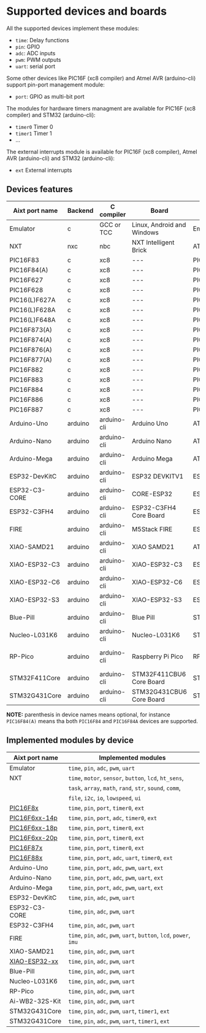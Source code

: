 # Supported devices and boards

All the supported devices implement these modules:
- `time`: Delay functions
- `pin`: GPIO
- `adc`: ADC inputs
- `pwm`: PWM outputs
- `uart`: serial port

Some other devices like PIC16F (xc8 compiler) and Atmel AVR (arduino-cli) support pin-port management module:
- `port`: GPIO as multi-bit port

The modules for hardware timers managment are available for PIC16F (xc8 compiler) and STM32 (arduino-cli):
- `timer0` Timer 0
- `timer1` Timer 1
- ...

The external interrupts module is available for PIC16F (xc8 compiler), Atmel AVR (arduino-cli) and STM32 (arduino-cli):
- `ext` External interrupts


## Devices features

| Aixt port name | Backend | C compiler  | Board                      | Device        | CPU             |
| -------------- | ------- | ----------- | -------------------------- | ------------- | --------------- |
| Emulator       | c       | GCC or TCC  | Linux, Android and Windows | Emulator CLI  | x64 or AArch64  |
| NXT            | nxc     | nbc         | NXT Intelligent Brick      | AT91SAM7S256  | ARM7TDMI        |
| PIC16F83       | c       | xc8         | ---                        | PIC16F83      | PIC16           |
| PIC16F84(A)    | c       | xc8         | ---                        | PIC16F84(A)   | PIC16           |
| PIC16F627      | c       | xc8         | ---                        | PIC16F627     | PIC16           |
| PIC16F628      | c       | xc8         | ---                        | PIC16F628     | PIC16           |
| PIC16(L)F627A  | c       | xc8         | ---                        | PIC16(L)F627A | PIC16           |
| PIC16(L)F628A  | c       | xc8         | ---                        | PIC16(L)F628A | PIC16           |
| PIC16(L)F648A  | c       | xc8         | ---                        | PIC16(L)F648A | PIC16           |
| PIC16F873(A)   | c       | xc8         | ---                        | PIC16F873(A)  | PIC16           |
| PIC16F874(A)   | c       | xc8         | ---                        | PIC16F874(A)  | PIC16           |
| PIC16F876(A)   | c       | xc8         | ---                        | PIC16F876(A)  | PIC16           |
| PIC16F877(A)   | c       | xc8         | ---                        | PIC16F877(A)  | PIC16           |
| PIC16F882      | c       | xc8         | ---                        | PIC16F882     | PIC16           |
| PIC16F883      | c       | xc8         | ---                        | PIC16F883     | PIC16           |
| PIC16F884      | c       | xc8         | ---                        | PIC16F884     | PIC16           |
| PIC16F886      | c       | xc8         | ---                        | PIC16F886     | PIC16           |
| PIC16F887      | c       | xc8         | ---                        | PIC16F887     | PIC16           |
| Arduino-Uno    | arduino | arduino-cli | Arduino Uno                | ATmega328p    | AVR 8-bit       |
| Arduino-Nano   | arduino | arduino-cli | Arduino Nano               | ATmega328p    | AVR 8-bit       |
| Arduino-Mega   | arduino | arduino-cli | Arduino Mega               | ATmega2560    | AVR 8-bit       |
| ESP32-DevKitC  | arduino | arduino-cli | ESP32 DEVKITV1             | ESP32         | LX6             |
| ESP32-C3-CORE  | arduino | arduino-cli | CORE-ESP32                 | ESP32-C3      | RV32            |
| ESP32-C3FH4    | arduino | arduino-cli | ESP32-C3FH4 Core Board     | ESP32-C3      | RV32            |
| FIRE           | arduino | arduino-cli | M5Stack FIRE               | ESP32         | LX6             |
| XIAO-SAMD21    | arduino | arduino-cli | XIAO SAMD21                | ATSAMD21G18   | Cortex-M0+      |
| XIAO-ESP32-C3  | arduino | arduino-cli | XIAO-ESP32-C3              | ESP32-C3      | RV32            |
| XIAO-ESP32-C6  | arduino | arduino-cli | XIAO-ESP32-C6              | ESP32-C6      | RV32            |
| XIAO-ESP32-S3  | arduino | arduino-cli | XIAO-ESP32-S3              | ESP32-S3      | LX6             |
| Blue-Pill      | arduino | arduino-cli | Blue Pill                  | STM32F103C6   | Cortex-M3       |
| Nucleo-L031K6  | arduino | arduino-cli | Nucleo-L031K6              | STM32F031K6T6 | Cortex-M0       |
| RP-Pico        | arduino | arduino-cli | Raspberry Pi Pico          | RP2040        | Dual Cortex-M0+ |
| STM32F411Core  | arduino | arduino-cli | STM32F411CBU6 Core Board   | STM32F411CBU6 | Cortex-M4F      |
| STM32G431Core  | arduino | arduino-cli | STM32G431CBU6 Core Board   | STM32G431CBU6 | Cortex-M4F      |

<!-- 
| CH573F-mini-BLE       | c         | MounRiver Studio II   | CH573F Core Board             | CH573F                | RV32                  |
| CH582F-mini-BLE       | c         | MounRiver Studio II   | CH582F Core Board             | CH582F                | RV32                  |
| PIC16F6xx             | c         | xc8                   | ---                           | PIC16F6xx family      | PIC16                 |
| PIC18F452             | c         | xc8                   | ---                           | PIC18F452             | PIC18                 |
| PIC18F2550            | c         | xc8                   | ---                           | PIC18F2550            | PIC18                 |
| PIC18F4550            | c         | xc8                   | ---                           | PIC18F4550            | PIC18                 |
| Exp16-PIC24           | c         | xc16                  | Explorer 16                   | PIC24FJ128GA010       | PIC33                 | 
| Exp16-dsPIC33         | c         | xc16                  | Explorer 16                   | dsPIC33FJ256GP710A    | dsPIC33               |
| M0sense               | c         | Boufalolab SDK        | Sipeed M0sense                | BL702                 | RV32                  |
| CY8CKIT-049-42xx      | c         | PSoC Creator          | CY8CKIT-049-42xx              | CY8C4245AXI-483       | Cortex-M0             |
| CY8CKIT-145-40xx      | c         | PSoC Creator          | CY8CKIT-145-40xx              | CY8C4045AZI-S413      | Cortex-M0             |
| ESP32-CYD             | arduino   | arduino-cli           | ESP32-CYD                     | ESP32                 | LX6                   | 
| LQFP32-MiniEVB        | arduino   | arduino-cli           | LQFP32 MiniEVB                | lgt8f328p             | AVR 8-bit compatible  |  
| AIR32F103             | arduino   | arduino-cli           | CORE-Air32F103CBT6            | air32f103             | Cortex-M3             | 
| RP-Pico-W             | arduino   | arduino-cli           | Raspberry Pi Pico W           | RP2040                | Dual Cortex-M0+       | 
| NodeMCU-V3-Lua        | arduino   | arduino-cli           | NodeMCU V3 Lua                | ESP8266               | LX106                 | 
| ATtiny85-Kickstart    | arduino   | arduino-cli           | Digispark Kickstart           | ATtiny85              | AVR 8-bit             |
| MH-ATtiny88           | arduino   | arduino-cli           | MH-Tiny                       | ATtiny88              | AVR 8-bit             |  
| ESP32-D1              | arduino   | arduino-cli           | D1 R32                        | ESP32                 | LX6                   |  
| T-WATCH-2020          | arduino   | arduino-cli           | T-Watch 2020 V1               | ESP32                 | LX6                   | 
| Black-Pill            | arduino   | arduino-cli           | Black Pill                    | STM32F411CEU6         | Cortex-M4             | 
| Black-Pill2           | arduino   | arduino-cli           | Black Pill                    | AT32F403ACGU7         | Cortex-M4             |
| CH552-core            | arduino   | arduino-cli           | CH552 Core Board              | CH552                 | E8051                 |
| CH552-core-WeAct      | arduino   | arduino-cli           | CH552 Core Board WeAct Studio | CH552                 | E8051                 |
| CH32V103R8T6-EVT-R1   | arduino   | arduino-cli           | CH32V103R8T6-EVT-R1 Ev. Board | CH32V103R8T6          | RV32                  |
| CH32V003-Dev-Board    | arduino   | arduino-cli           | CH32V003 Dev Board            | CH32V003F4U6          | RV32                  |
| CH32V203-Dev-Board    | arduino   | arduino-cli           | CH32V203 Dev Board            | CH32V203C8T6          | RV32                  | 
| CH32V305-Dev-Board    | arduino   | arduino-cli           | CH32V305 Dev Board            | CH32V305RBT6          | RV32                  | 
| W801                  | arduino   | arduino-cli           | HLK-W801-KIT-V1.1             | W801-C400             | XT804                 | 
| Ai-WB2-32S-Kit        | arduino   | arduino-cli           | Ai-WB2-32S-Kit                | BL602                 | RV32                  |
-->

**NOTE:** parenthesis in device names means optional, for instance `PIC16F84(A)` means tha both `PIC16F84` and `PIC16F84A` devices are supported.

## Implemented modules by device

| Aixt port name                                    | Implemented modules                                                  |
| ------------------------------------------------- | -------------------------------------------------------------------- |
| Emulator                                          | `time`, `pin`, `adc`, `pwm`, `uart`                                  |
| NXT                                               | `time`, `motor`, `sensor`, `button`, `lcd`, `ht_sens`,               |
|                                                   | `task`, `array`, `math`, `rand`, `str`, `sound`, `comm`,             |
|                                                   | `file`, `i2c`, `io`, `lowspeed`, `ui`                                |
| [PIC16F8x](../setup/equivalent-devices.json)      | `time`, `pin`, `port`, `timer0`, `ext`                               |
| [PIC16F6xx-14p](../setup/equivalent-devices.json) | `time`, `pin`, `port`, `adc`, `timer0`, `ext`                        |
| [PIC16F6xx-18p](../setup/equivalent-devices.json) | `time`, `pin`, `port`, `timer0`, `ext`                               |
| [PIC16F6xx-20p](../setup/equivalent-devices.json) | `time`, `pin`, `port`, `timer0`, `ext`                               |
| [PIC16F87x](../setup/equivalent-devices.json)     | `time`, `pin`, `port`, `timer0`, `ext`                               |
| [PIC16F88x](../setup/equivalent-devices.json)     | `time`, `pin`, `port`, `adc`, `uart`, `timer0`, `ext`                |
| Arduino-Uno                                       | `time`, `pin`, `port`, `adc`, `pwm`, `uart`, `ext`                   |
| Arduino-Nano                                      | `time`, `pin`, `port`, `adc`, `pwm`, `uart`, `ext`                   |
| Arduino-Mega                                      | `time`, `pin`, `port`, `adc`, `pwm`, `uart`, `ext`                   |
| ESP32-DevKitC                                     | `time`, `pin`, `adc`, `pwm`, `uart`                                  |
| ESP32-C3-CORE                                     | `time`, `pin`, `adc`, `pwm`, `uart`                                  |
| ESP32-C3FH4                                       | `time`, `pin`, `adc`, `pwm`, `uart`                                  |
| FIRE                                              | `time`, `pin`, `adc`, `pwm`, `uart`, `button`, `lcd`, `power`, `imu` |
| XIAO-SAMD21                                       | `time`, `pin`, `adc`, `pwm`, `uart`                                  |
| [XIAO-ESP32-xx](../setup/equivalent-devices.json) | `time`, `pin`, `adc`, `pwm`, `uart`                                  |
| Blue-Pill                                         | `time`, `pin`, `adc`, `pwm`, `uart`                                  |
| Nucleo-L031K6                                     | `time`, `pin`, `adc`, `pwm`, `uart`                                  |
| RP-Pico                                           | `time`, `pin`, `adc`, `pwm`, `uart`                                  |
| Ai-WB2-32S-Kit                                    | `time`, `pin`, `adc`, `pwm`, `uart`                                  |
| STM32G431Core                                     | `time`, `pin`, `adc`, `pwm`, `uart`, `timer1`, `ext`                 |
| STM32G431Core                                     | `time`, `pin`, `adc`, `pwm`, `uart`, `timer1`, `ext`                 |

<!--                                              
| CY8CKIT-049-42xx                                  | `time`, `pin`, `adc`, `pwm`                                          |
| CY8CKIT-145-40xx                                  | `time`, `pin`, `adc`, `pwm`                                          |
| CH573F-mini-BLE                                   | `time`, `pin`, `adc`, `pwm`, `uart`                                  |
| CH582F-mini-BLE                                   | `time`, `pin`, `adc`, `pwm`, `uart`                                  |
| PIC16F6xx                                         | `time`, `pin`, `port`, `timer0`, `ext`                               |
| PIC18F452                                         | WIP...                                                               |
| PIC18F2550                                        | WIP...                                                               |
| PIC18F4550                                        | WIP...                                                               |
| Exp16-PIC24                                       | WIP...                                                               |
| Exp16-dsPIC33                                     | WIP...                                                               |
| M0sense                                           | WIP...                                                               |
| ESP32-CYD                                         | WIP...                                                               |
| LQFP32-MiniEVB                                    | `time`, `pin`, `port`, `adc`, `pwm`, `uart`, `ext`                   |
| AIR32F103                                         | `time`, `pin`, `adc`, `pwm`, `uart`,                                 |
| RP-Pico-W                                         | `time`, `pin`, `adc`, `pwm`, `uart`,                                 |
| NodeMCU-V3-Lua                                    | `time`, `pin`, `port`, `adc`, `pwm`, `uart`,                         |
| ATtiny85-Kickstart                                | WIP...                                                               |
| MH-ATtiny88                                       | WIP...                                                               |
| ESP32-D1                                          | WIP...                                                               |
| T-WATCH-2020                                      | WIP...                                                               |
| Black-Pill                                        | WIP...                                                               |
| Black-Pill2                                       | WIP...                                                               |
| CH552-core                                        | WIP...                                                               |
| CH552-core-WeAct                                  | WIP...                                                               |
| CH32V103R8T6-EVT-R1                               | WIP...                                                               |
| CH32V003-Dev-Board                                | WIP...                                                               |
| CH32V203-Dev-Board                                | WIP...                                                               |
| CH32V305-Dev-Board                                | WIP...                                                               |
| W801                                              | WIP...                                                               | 
-->                                 
